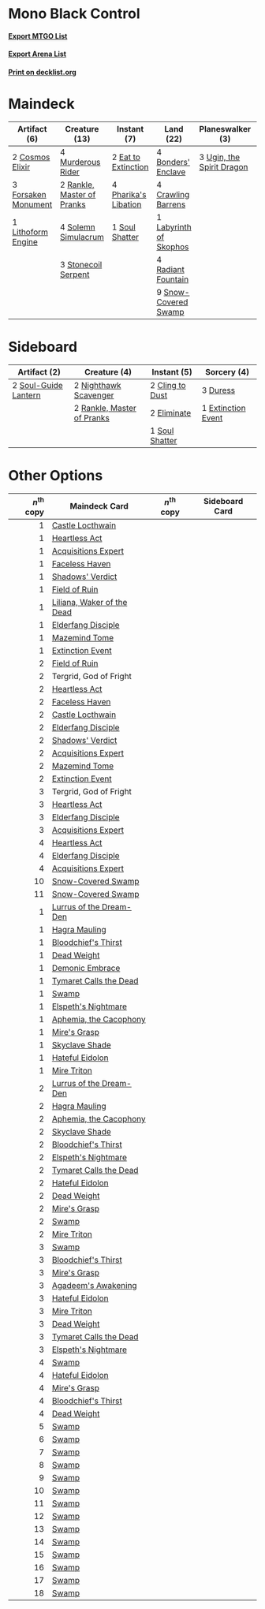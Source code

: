 # Mono Black Control

#### [Export MTGO List](../collection/Mono%20Black%20Control/Mono%20Black%20Control.txt)
#### [Export Arena List](../collection/Mono%20Black%20Control/Mono%20Black%20Control_arena.txt)
#### [Print on decklist.org](http://decklist.org/?deckmain=2%09Agadeem's%20Awakening%0A4%09Bonders'%20Enclave%0A2%09Cosmos%20Elixir%0A4%09Crawling%20Barrens%0A2%09Eat%20to%20Extinction%0A3%09Forsaken%20Monument%0A1%09Labyrinth%20of%20Skophos%0A1%09Lithoform%20Engine%0A4%09Murderous%20Rider%0A4%09Pelakka%20Predation%0A4%09Pharika's%20Libation%0A4%09Radiant%20Fountain%0A2%09Rankle,%20Master%20of%20Pranks%0A2%09Skull%20Raid%0A9%09Snow-Covered%20Swamp%0A4%09Solemn%20Simulacrum%0A1%09Soul%20Shatter%0A3%09Stonecoil%20Serpent%0A1%09Tergrid,%20God%20of%20Fright%0A3%09Ugin,%20the%20Spirit%20Dragon&deckside=2%09Cling%20to%20Dust%0A3%09Duress%0A2%09Eliminate%0A1%09Extinction%20Event%0A2%09Nighthawk%20Scavenger%0A2%09Rankle,%20Master%20of%20Pranks%0A1%09Soul%20Shatter%0A2%09Soul-Guide%20Lantern)
# Maindeck

|                                         Artifact (6)                                         |                                            Creature (13)                                            |                                          Instant (7)                                          |                                            Land (22)                                            |                                          Planeswalker (3)                                          |                                          Sorcery (8)                                           |      Unknown (1)       |
|----------------------------------------------------------------------------------------------|-----------------------------------------------------------------------------------------------------|-----------------------------------------------------------------------------------------------|-------------------------------------------------------------------------------------------------|----------------------------------------------------------------------------------------------------|------------------------------------------------------------------------------------------------|------------------------|
|2 [Cosmos Elixir](http://gatherer.wizards.com/Pages/Card/Details.aspx?multiverseid=503853)    |4 [Murderous Rider](http://gatherer.wizards.com/Pages/Card/Details.aspx?multiverseid=473059)         |2 [Eat to Extinction](http://gatherer.wizards.com/Pages/Card/Details.aspx?multiverseid=476341) |4 [Bonders' Enclave](http://gatherer.wizards.com/Pages/Card/Details.aspx?multiverseid=479765)    |3 [Ugin, the Spirit Dragon](http://gatherer.wizards.com/Pages/Card/Details.aspx?multiverseid=391948)|2 [Agadeem's Awakening](http://gatherer.wizards.com/Pages/Card/Details.aspx?multiverseid=491723)|1 Tergrid, God of Fright|
|3 [Forsaken Monument](http://gatherer.wizards.com/Pages/Card/Details.aspx?multiverseid=491895)|2 [Rankle, Master of Pranks](http://gatherer.wizards.com/Pages/Card/Details.aspx?multiverseid=473063)|4 [Pharika's Libation](http://gatherer.wizards.com/Pages/Card/Details.aspx?multiverseid=476362)|4 [Crawling Barrens](http://gatherer.wizards.com/Pages/Card/Details.aspx?multiverseid=491917)    |                                                                                                    |4 [Pelakka Predation](http://gatherer.wizards.com/Pages/Card/Details.aspx?multiverseid=491757)  |                        |
|1 [Lithoform Engine](http://gatherer.wizards.com/Pages/Card/Details.aspx?multiverseid=491896) |4 [Solemn Simulacrum](http://gatherer.wizards.com/Pages/Card/Details.aspx?multiverseid=389682)       |1 [Soul Shatter](http://gatherer.wizards.com/Pages/Card/Details.aspx?multiverseid=491765)      |1 [Labyrinth of Skophos](http://gatherer.wizards.com/Pages/Card/Details.aspx?multiverseid=476494)|                                                                                                    |2 [Skull Raid](http://gatherer.wizards.com/Pages/Card/Details.aspx?multiverseid=503720)         |                        |
|                                                                                              |3 [Stonecoil Serpent](http://gatherer.wizards.com/Pages/Card/Details.aspx?multiverseid=473197)       |                                                                                               |4 [Radiant Fountain](http://gatherer.wizards.com/Pages/Card/Details.aspx?multiverseid=438810)    |                                                                                                    |                                                                                                |                        |
|                                                                                              |                                                                                                     |                                                                                               |9 [Snow-Covered Swamp](http://gatherer.wizards.com/Pages/Card/Details.aspx?multiverseid=121256)  |                                                                                                    |                                                                                                |                        |


# Sideboard

|                                         Artifact (2)                                          |                                            Creature (4)                                             |                                       Instant (5)                                        |                                         Sorcery (4)                                         |
|-----------------------------------------------------------------------------------------------|-----------------------------------------------------------------------------------------------------|------------------------------------------------------------------------------------------|---------------------------------------------------------------------------------------------|
|2 [Soul-Guide Lantern](http://gatherer.wizards.com/Pages/Card/Details.aspx?multiverseid=476488)|2 [Nighthawk Scavenger](http://gatherer.wizards.com/Pages/Card/Details.aspx?multiverseid=491752)     |2 [Cling to Dust](http://gatherer.wizards.com/Pages/Card/Details.aspx?multiverseid=476338)|3 [Duress](http://gatherer.wizards.com/Pages/Card/Details.aspx?multiverseid=14557)           |
|                                                                                               |2 [Rankle, Master of Pranks](http://gatherer.wizards.com/Pages/Card/Details.aspx?multiverseid=473063)|2 [Eliminate](http://gatherer.wizards.com/Pages/Card/Details.aspx?multiverseid=485420)    |1 [Extinction Event](http://gatherer.wizards.com/Pages/Card/Details.aspx?multiverseid=479608)|
|                                                                                               |                                                                                                     |1 [Soul Shatter](http://gatherer.wizards.com/Pages/Card/Details.aspx?multiverseid=491765) |                                                                                             |


# Other Options

|*n*<sup>th</sup> copy|                                            Maindeck Card                                            |*n*<sup>th</sup> copy|Sideboard Card|
|--------------------:|-----------------------------------------------------------------------------------------------------|---------------------|--------------|
|                    1|[Castle Locthwain](http://gatherer.wizards.com/Pages/Card/Details.aspx?multiverseid=473203)          |                     |              |
|                    1|[Heartless Act](http://gatherer.wizards.com/Pages/Card/Details.aspx?multiverseid=479611)             |                     |              |
|                    1|[Acquisitions Expert](http://gatherer.wizards.com/Pages/Card/Details.aspx?multiverseid=491722)       |                     |              |
|                    1|[Faceless Haven](http://gatherer.wizards.com/Pages/Card/Details.aspx?multiverseid=503874)            |                     |              |
|                    1|[Shadows' Verdict](http://gatherer.wizards.com/Pages/Card/Details.aspx?multiverseid=491762)          |                     |              |
|                    1|[Field of Ruin](http://gatherer.wizards.com/Pages/Card/Details.aspx?multiverseid=435415)             |                     |              |
|                    1|[Liliana, Waker of the Dead](http://gatherer.wizards.com/Pages/Card/Details.aspx?multiverseid=485431)|                     |              |
|                    1|[Elderfang Disciple](http://gatherer.wizards.com/Pages/Card/Details.aspx?multiverseid=503702)        |                     |              |
|                    1|[Mazemind Tome](http://gatherer.wizards.com/Pages/Card/Details.aspx?multiverseid=485555)             |                     |              |
|                    1|[Extinction Event](http://gatherer.wizards.com/Pages/Card/Details.aspx?multiverseid=479608)          |                     |              |
|                    2|[Field of Ruin](http://gatherer.wizards.com/Pages/Card/Details.aspx?multiverseid=435415)             |                     |              |
|                    2|Tergrid, God of Fright                                                                               |                     |              |
|                    2|[Heartless Act](http://gatherer.wizards.com/Pages/Card/Details.aspx?multiverseid=479611)             |                     |              |
|                    2|[Faceless Haven](http://gatherer.wizards.com/Pages/Card/Details.aspx?multiverseid=503874)            |                     |              |
|                    2|[Castle Locthwain](http://gatherer.wizards.com/Pages/Card/Details.aspx?multiverseid=473203)          |                     |              |
|                    2|[Elderfang Disciple](http://gatherer.wizards.com/Pages/Card/Details.aspx?multiverseid=503702)        |                     |              |
|                    2|[Shadows' Verdict](http://gatherer.wizards.com/Pages/Card/Details.aspx?multiverseid=491762)          |                     |              |
|                    2|[Acquisitions Expert](http://gatherer.wizards.com/Pages/Card/Details.aspx?multiverseid=491722)       |                     |              |
|                    2|[Mazemind Tome](http://gatherer.wizards.com/Pages/Card/Details.aspx?multiverseid=485555)             |                     |              |
|                    2|[Extinction Event](http://gatherer.wizards.com/Pages/Card/Details.aspx?multiverseid=479608)          |                     |              |
|                    3|Tergrid, God of Fright                                                                               |                     |              |
|                    3|[Heartless Act](http://gatherer.wizards.com/Pages/Card/Details.aspx?multiverseid=479611)             |                     |              |
|                    3|[Elderfang Disciple](http://gatherer.wizards.com/Pages/Card/Details.aspx?multiverseid=503702)        |                     |              |
|                    3|[Acquisitions Expert](http://gatherer.wizards.com/Pages/Card/Details.aspx?multiverseid=491722)       |                     |              |
|                    4|[Heartless Act](http://gatherer.wizards.com/Pages/Card/Details.aspx?multiverseid=479611)             |                     |              |
|                    4|[Elderfang Disciple](http://gatherer.wizards.com/Pages/Card/Details.aspx?multiverseid=503702)        |                     |              |
|                    4|[Acquisitions Expert](http://gatherer.wizards.com/Pages/Card/Details.aspx?multiverseid=491722)       |                     |              |
|                   10|[Snow-Covered Swamp](http://gatherer.wizards.com/Pages/Card/Details.aspx?multiverseid=121256)        |                     |              |
|                   11|[Snow-Covered Swamp](http://gatherer.wizards.com/Pages/Card/Details.aspx?multiverseid=121256)        |                     |              |
|                    1|[Lurrus of the Dream-Den](http://gatherer.wizards.com/Pages/Card/Details.aspx?multiverseid=479746)   |                     |              |
|                    1|[Hagra Mauling](http://gatherer.wizards.com/Pages/Card/Details.aspx?multiverseid=491741)             |                     |              |
|                    1|[Bloodchief's Thirst](http://gatherer.wizards.com/Pages/Card/Details.aspx?multiverseid=491729)       |                     |              |
|                    1|[Dead Weight](http://gatherer.wizards.com/Pages/Card/Details.aspx?multiverseid=452817)               |                     |              |
|                    1|[Demonic Embrace](http://gatherer.wizards.com/Pages/Card/Details.aspx?multiverseid=488255)           |                     |              |
|                    1|[Tymaret Calls the Dead](http://gatherer.wizards.com/Pages/Card/Details.aspx?multiverseid=476369)    |                     |              |
|                    1|[Swamp](http://gatherer.wizards.com/Pages/Card/Details.aspx?multiverseid=439858)                     |                     |              |
|                    1|[Elspeth's Nightmare](http://gatherer.wizards.com/Pages/Card/Details.aspx?multiverseid=476342)       |                     |              |
|                    1|[Aphemia, the Cacophony](http://gatherer.wizards.com/Pages/Card/Details.aspx?multiverseid=476335)    |                     |              |
|                    1|[Mire's Grasp](http://gatherer.wizards.com/Pages/Card/Details.aspx?multiverseid=476357)              |                     |              |
|                    1|[Skyclave Shade](http://gatherer.wizards.com/Pages/Card/Details.aspx?multiverseid=491763)            |                     |              |
|                    1|[Hateful Eidolon](http://gatherer.wizards.com/Pages/Card/Details.aspx?multiverseid=476352)           |                     |              |
|                    1|[Mire Triton](http://gatherer.wizards.com/Pages/Card/Details.aspx?multiverseid=476356)               |                     |              |
|                    2|[Lurrus of the Dream-Den](http://gatherer.wizards.com/Pages/Card/Details.aspx?multiverseid=479746)   |                     |              |
|                    2|[Hagra Mauling](http://gatherer.wizards.com/Pages/Card/Details.aspx?multiverseid=491741)             |                     |              |
|                    2|[Aphemia, the Cacophony](http://gatherer.wizards.com/Pages/Card/Details.aspx?multiverseid=476335)    |                     |              |
|                    2|[Skyclave Shade](http://gatherer.wizards.com/Pages/Card/Details.aspx?multiverseid=491763)            |                     |              |
|                    2|[Bloodchief's Thirst](http://gatherer.wizards.com/Pages/Card/Details.aspx?multiverseid=491729)       |                     |              |
|                    2|[Elspeth's Nightmare](http://gatherer.wizards.com/Pages/Card/Details.aspx?multiverseid=476342)       |                     |              |
|                    2|[Tymaret Calls the Dead](http://gatherer.wizards.com/Pages/Card/Details.aspx?multiverseid=476369)    |                     |              |
|                    2|[Hateful Eidolon](http://gatherer.wizards.com/Pages/Card/Details.aspx?multiverseid=476352)           |                     |              |
|                    2|[Dead Weight](http://gatherer.wizards.com/Pages/Card/Details.aspx?multiverseid=452817)               |                     |              |
|                    2|[Mire's Grasp](http://gatherer.wizards.com/Pages/Card/Details.aspx?multiverseid=476357)              |                     |              |
|                    2|[Swamp](http://gatherer.wizards.com/Pages/Card/Details.aspx?multiverseid=439858)                     |                     |              |
|                    2|[Mire Triton](http://gatherer.wizards.com/Pages/Card/Details.aspx?multiverseid=476356)               |                     |              |
|                    3|[Swamp](http://gatherer.wizards.com/Pages/Card/Details.aspx?multiverseid=439858)                     |                     |              |
|                    3|[Bloodchief's Thirst](http://gatherer.wizards.com/Pages/Card/Details.aspx?multiverseid=491729)       |                     |              |
|                    3|[Mire's Grasp](http://gatherer.wizards.com/Pages/Card/Details.aspx?multiverseid=476357)              |                     |              |
|                    3|[Agadeem's Awakening](http://gatherer.wizards.com/Pages/Card/Details.aspx?multiverseid=491723)       |                     |              |
|                    3|[Hateful Eidolon](http://gatherer.wizards.com/Pages/Card/Details.aspx?multiverseid=476352)           |                     |              |
|                    3|[Mire Triton](http://gatherer.wizards.com/Pages/Card/Details.aspx?multiverseid=476356)               |                     |              |
|                    3|[Dead Weight](http://gatherer.wizards.com/Pages/Card/Details.aspx?multiverseid=452817)               |                     |              |
|                    3|[Tymaret Calls the Dead](http://gatherer.wizards.com/Pages/Card/Details.aspx?multiverseid=476369)    |                     |              |
|                    3|[Elspeth's Nightmare](http://gatherer.wizards.com/Pages/Card/Details.aspx?multiverseid=476342)       |                     |              |
|                    4|[Swamp](http://gatherer.wizards.com/Pages/Card/Details.aspx?multiverseid=439858)                     |                     |              |
|                    4|[Hateful Eidolon](http://gatherer.wizards.com/Pages/Card/Details.aspx?multiverseid=476352)           |                     |              |
|                    4|[Mire's Grasp](http://gatherer.wizards.com/Pages/Card/Details.aspx?multiverseid=476357)              |                     |              |
|                    4|[Bloodchief's Thirst](http://gatherer.wizards.com/Pages/Card/Details.aspx?multiverseid=491729)       |                     |              |
|                    4|[Dead Weight](http://gatherer.wizards.com/Pages/Card/Details.aspx?multiverseid=452817)               |                     |              |
|                    5|[Swamp](http://gatherer.wizards.com/Pages/Card/Details.aspx?multiverseid=439858)                     |                     |              |
|                    6|[Swamp](http://gatherer.wizards.com/Pages/Card/Details.aspx?multiverseid=439858)                     |                     |              |
|                    7|[Swamp](http://gatherer.wizards.com/Pages/Card/Details.aspx?multiverseid=439858)                     |                     |              |
|                    8|[Swamp](http://gatherer.wizards.com/Pages/Card/Details.aspx?multiverseid=439858)                     |                     |              |
|                    9|[Swamp](http://gatherer.wizards.com/Pages/Card/Details.aspx?multiverseid=439858)                     |                     |              |
|                   10|[Swamp](http://gatherer.wizards.com/Pages/Card/Details.aspx?multiverseid=439858)                     |                     |              |
|                   11|[Swamp](http://gatherer.wizards.com/Pages/Card/Details.aspx?multiverseid=439858)                     |                     |              |
|                   12|[Swamp](http://gatherer.wizards.com/Pages/Card/Details.aspx?multiverseid=439858)                     |                     |              |
|                   13|[Swamp](http://gatherer.wizards.com/Pages/Card/Details.aspx?multiverseid=439858)                     |                     |              |
|                   14|[Swamp](http://gatherer.wizards.com/Pages/Card/Details.aspx?multiverseid=439858)                     |                     |              |
|                   15|[Swamp](http://gatherer.wizards.com/Pages/Card/Details.aspx?multiverseid=439858)                     |                     |              |
|                   16|[Swamp](http://gatherer.wizards.com/Pages/Card/Details.aspx?multiverseid=439858)                     |                     |              |
|                   17|[Swamp](http://gatherer.wizards.com/Pages/Card/Details.aspx?multiverseid=439858)                     |                     |              |
|                   18|[Swamp](http://gatherer.wizards.com/Pages/Card/Details.aspx?multiverseid=439858)                     |                     |              |

